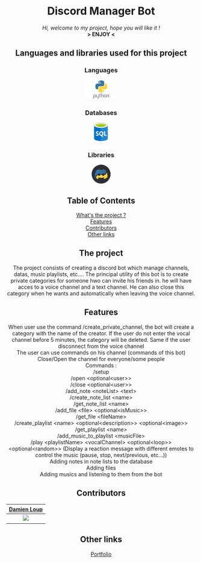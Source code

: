 <div align="center">
    <h1>Discord Manager Bot</h1>
    <i>Hi, welcome to my project, hope you will like it !</i>                        <br />
    <b> > ENJOY < </b>
</div>
<div align="center">
    <h2>Languages and libraries used for this project</h2>
    <h3> Languages </h3>
    <img height="50" src="https://github.com/dam277/dam277/raw/master/src/images/Python.png" />
                                                                                     <br />
    <h3> Databases </h3>
    <img height="50" src="https://github.com/dam277/dam277/raw/master/src/images/Sql.png" />
                                                                                     <br />
    <h3> Libraries </h3>
    <img height="50" src="https://github.com/dam277/dam277/raw/master/src/images/DiscordPy.png" />
                                                                                     <br />
</div>
<div align="center">
   <h2 align="center">Table of Contents</h2>
  
   [What's the project ?](#the-project)                                              <br />
   [Features](#features)                                                             <br />
   [Contributors](#contributors)                                                     <br />
   [Other links](#other-links)
</div>

<div align="center">

   ## The project
   The project consists of creating a discord bot which manage channels, datas, music playlists, etc....
   The principal utility of this bot is to create private categories for someone hwo can invite his friends in. he will have acces to a voice channel and a text channel.
   He can also close this category when he wants and automatically when leaving the voice channel.

   ## Features
   When user use the command /create_private_channel, the bot will create a category with the name of the creator. If the user do not enter the vocal channel before 5 minutes, the category will be deleted. Same if the user disconnect from the voice channel <br />
   The user can use commands on his channel (commands of this bot) <br />
   Close/Open the channel for everyone/some people <br />
   Commands : <br /> 
   /setup <br /> 
   /open \<optional\<user>> <br /> 
   /close \<optional\<user>> <br /> 
   /add_note \<noteList> \<text> <br /> 
   /create_note_list \<name> <br />
   /get_note_list \<name> <br />
   /add_file \<file> \<optional\<isMusic>> <br /> 
   /get_file \<fileName> <br /> 
   /create_playlist \<name> \<optional\<description>> \<optional\<image>> <br />
   /get_playlist \<name> <br />
   /add_music_to_playlist \<musicFile> <br />
   /play \<playlistName> \<vocalChannel> \<optional\<loop>> \<optional\<random>> (Display a reaction message with different emotes to control the music (pause, stop, next/previous, etc...))<br />
   Adding notes in note lists to the database <br />
   Adding files <br />
   Adding musics and listening to them from the bot

   ## Contributors
   | <b> <a href="https://github.com/dam277">Damien Loup</a> </b>       |
   |:------------------------------------------------------------------:|
   | <img height="200px" src="https://avatars.githubusercontent.com/u/60733960?v=4" /> |
   
   ## Other links
   <a href="https://dam277.github.io/dam277/">Portfolio</a>                     <br />
</div>
